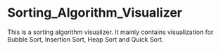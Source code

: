 # Sorting_Algorithm_Visualizer
This is a sorting algorithm visualizer. It mainly contains visualization for Bubble Sort, Insertion Sort, Heap Sort and Quick Sort.

